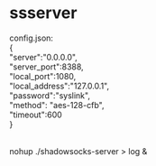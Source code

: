 # ssserver

config.json:\
{\
    "server":"0.0.0.0",\
    "server_port":8388,\
    "local_port":1080,\
    "local_address":"127.0.0.1",\
    "password":"syslink",\
    "method": "aes-128-cfb",\
    "timeout":600\
}

\
nohup ./shadowsocks-server > log &
